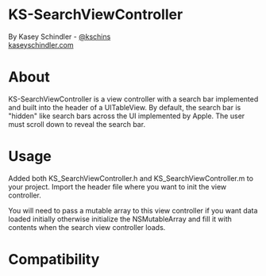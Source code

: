 KS-SearchViewController
======================

By Kasey Schindler - [@kschins](http://twitter.com/kschins)  
[kaseyschindler.com](http://kaseyschindler.com)

About
=====
KS-SearchViewController is a view controller with a search bar implemented and built into the header of a UITableView. By default, the search bar is "hidden" like search bars across the UI implemented by Apple. The user must scroll down to reveal the search bar. 

Usage
=====
Added both KS_SearchViewController.h and KS_SearchViewController.m to your project. Import the header file where you want to init the view controller. 

You will need to pass a mutable array to this view controller if you want data loaded initially otherwise initialize the NSMutableArray and fill it with contents when the search view controller loads.


Compatibility
=============
